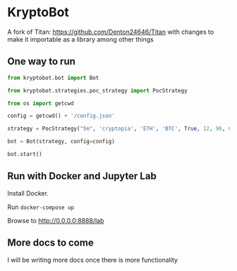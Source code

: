 # KryptoBot

A fork of Titan: https://github.com/Denton24646/Titan with changes to make it importable as a library among other things

## One way to run

```python
from kryptobot.bot import Bot

from kryptobot.strategies.poc_strategy import PocStrategy

from os import getcwd

config = getcwd() + '/config.json'

strategy = PocStrategy("5m", 'cryptopia', 'ETH', 'BTC', True, 12, 96, sim_balance=10)

bot = Bot(strategy, config=config)

bot.start()

```

## Run with Docker and Jupyter Lab

Install Docker.

Run `docker-compose up`

Browse to http://0.0.0.0:8888/lab

## More docs to come

I will be writing more docs once there is more functionality
